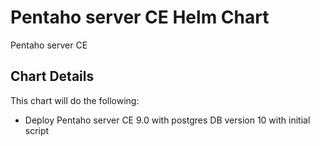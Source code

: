 # Pentaho server CE Helm Chart

Pentaho server CE

## Chart Details
This chart will do the following:

* Deploy Pentaho server CE 9.0 with postgres DB version 10 with initial script
